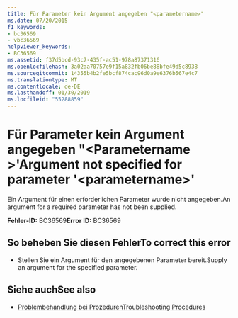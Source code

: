 ```yaml
---
title: Für Parameter kein Argument angegeben "<parametername>"
ms.date: 07/20/2015
f1_keywords:
- bc36569
- vbc36569
helpviewer_keywords:
- BC36569
ms.assetid: f37d5bcd-93c7-435f-ac51-978a87371316
ms.openlocfilehash: 3a02aa70757e9f15a832fb06be88bfe49d5c8938
ms.sourcegitcommit: 14355b4b2fe5bcf874cac96d0a9e6376b567e4c7
ms.translationtype: MT
ms.contentlocale: de-DE
ms.lasthandoff: 01/30/2019
ms.locfileid: "55288859"
---
```

# <a name="argument-not-specified-for-parameter-parametername"></a><span data-ttu-id="7ffee-102">Für Parameter kein Argument angegeben "\<Parametername >'</span><span class="sxs-lookup"><span data-stu-id="7ffee-102">Argument not specified for parameter '\<parametername>'</span></span>
<span data-ttu-id="7ffee-103">Ein Argument für einen erforderlichen Parameter wurde nicht angegeben.</span><span class="sxs-lookup"><span data-stu-id="7ffee-103">An argument for a required parameter has not been supplied.</span></span>  
  
 <span data-ttu-id="7ffee-104">**Fehler-ID:** BC36569</span><span class="sxs-lookup"><span data-stu-id="7ffee-104">**Error ID:** BC36569</span></span>  
  
## <a name="to-correct-this-error"></a><span data-ttu-id="7ffee-105">So beheben Sie diesen Fehler</span><span class="sxs-lookup"><span data-stu-id="7ffee-105">To correct this error</span></span>  
  
-   <span data-ttu-id="7ffee-106">Stellen Sie ein Argument für den angegebenen Parameter bereit.</span><span class="sxs-lookup"><span data-stu-id="7ffee-106">Supply an argument for the specified parameter.</span></span>  
  
## <a name="see-also"></a><span data-ttu-id="7ffee-107">Siehe auch</span><span class="sxs-lookup"><span data-stu-id="7ffee-107">See also</span></span>

- [<span data-ttu-id="7ffee-108">Problembehandlung bei Prozeduren</span><span class="sxs-lookup"><span data-stu-id="7ffee-108">Troubleshooting Procedures</span></span>](../../visual-basic/programming-guide/language-features/procedures/troubleshooting-procedures.md)
